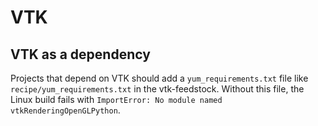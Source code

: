 # VTK

## VTK as a dependency

Projects that depend on VTK should add a `yum_requirements.txt` file like `recipe/yum_requirements.txt` in the vtk-feedstock. Without this file, the Linux build fails with `ImportError: No module named vtkRenderingOpenGLPython`.
